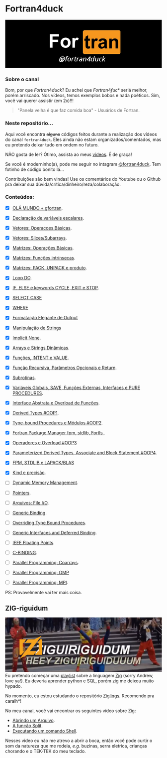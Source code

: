 # Fortran4duck

![](https://github.com/luizpbraga/fortran4duck/blob/main/modernfortran/fortran4duck.jpg)

### Sobre o canal

Bom, por que $Fortran4duck$? Eu achei que $Fortran4fuc*$ seriá melhor, porém arriscado. 
Nos vídeos, temos exemplos bobos e nada poéticos. Sim, você vai querer assistir (em 2x)!!!

>"Panela velha é que faz comida boa" - Usuários de Fortran.

### Neste repositório...
Aqui você encontra ~~alguns~~ códigos feitos durante a realização dos vídeos do canal `fortran4duck`. Eles ainda 
não estam organizados/comentados, mas eu pretendo deixar tudo em ondem no futuro.

NÃO gosta de ler? Ótimo, assista ao meus [vídeos](https://www.youtube.com/channel/UC-GMqNv9hOigim0wiQrhvqg). É de graça!

Se você é moderninho(a), pode me seguir no intagram [@fortran4duck](https://www.instagram.com/fortran4duck/). Tem fotinho de 
código bonito lá...

Contribuições são bem vindas! Use os comentários do Youtube ou o Github pra deixar sua dúvida/crítica/dinheiro/reza/colaboração.

### Conteúdos:

* [x] [OLÁ MUNDO + gfortran](https://www.youtube.com/watch?v=GptmpggikpU&list=PLMeH-L7tg--AjhwZXjxtOG4lBCoE8Lt5S&ab_channel=Fortran4duck).

* [x]  [Declaração de variáveis escalares](https://www.youtube.com/watch?v=dBWBQehHnMs&list=PLMeH-L7tg--AjhwZXjxtOG4lBCoE8Lt5S&index=2&ab_channel=Fortran4duck).

* [x] [Vetores: Operacoes Básicas](https://www.youtube.com/watch?v=oJE9HbJs_ng&list=PLMeH-L7tg--AjhwZXjxtOG4lBCoE8Lt5S&index=3&ab_channel=Fortran4duck).

* [x] [Vetores: Slices/Subarrays](https://www.youtube.com/watch?v=QTxzf16mSRk&list=PLMeH-L7tg--AjhwZXjxtOG4lBCoE8Lt5S&index=4&ab_channel=Fortran4duck).

* [x] [Matrizes: Operações Básicas](https://www.youtube.com/watch?v=SkAdoeclj9U&list=PLMeH-L7tg--AjhwZXjxtOG4lBCoE8Lt5S&index=5&ab_channel=Fortran4duck).

* [x] [Matrizes: Funções intrínsecas](https://www.youtube.com/watch?v=NGHmMHUcZaU&list=PLMeH-L7tg--AjhwZXjxtOG4lBCoE8Lt5S&index=6&ab_channel=Fortran4duck).

* [x] [Matrizes: PACK, UNPACK e produto](https://www.youtube.com/watch?v=sqqJdLkZqWk&list=PLMeH-L7tg--AjhwZXjxtOG4lBCoE8Lt5S&index=7&ab_channel=Fortran4duck).

* [x] [Loop DO](https://www.youtube.com/watch?v=DA2x4Sygnuw&list=PLMeH-L7tg--AjhwZXjxtOG4lBCoE8Lt5S&index=8&ab_channel=Fortran4duck).
* [x] [IF, ELSE e keywords CYCLE, EXIT e STOP](https://www.youtube.com/watch?v=cd-G4t45-_E&list=PLMeH-L7tg--AjhwZXjxtOG4lBCoE8Lt5S&index=9&ab_channel=Fortran4duck).

* [x] [SELECT CASE](https://www.youtube.com/watch?v=QXePgwsqXSA&list=PLMeH-L7tg--AjhwZXjxtOG4lBCoE8Lt5S&index=10&ab_channel=Fortran4duck)

* [x] [WHERE](https://www.youtube.com/watch?v=g6e3aALSCvI&list=PLMeH-L7tg--AjhwZXjxtOG4lBCoE8Lt5S&index=11&ab_channel=Fortran4duck)

* [x] [Formatação Elegante de Output](https://www.youtube.com/watch?v=FSLv-5liPdc&list=PLMeH-L7tg--AjhwZXjxtOG4lBCoE8Lt5S&index=12&ab_channel=Fortran4duck)

* [x] [Manipulação de Strings](https://www.youtube.com/watch?v=T6jH1ZNNQsA&list=PLMeH-L7tg--AjhwZXjxtOG4lBCoE8Lt5S&index=13&ab_channel=Fortran4duck)

* [x] [Implicit None](https://www.youtube.com/watch?v=Cf3tJ6Kuad4&list=PLMeH-L7tg--AjhwZXjxtOG4lBCoE8Lt5S&index=14&ab_channel=Fortran4duck).

* [x] [Arrays e Strings Dinâmicas](https://www.youtube.com/watch?v=Ld0rbmurxjY&list=PLMeH-L7tg--AjhwZXjxtOG4lBCoE8Lt5S&index=15&ab_channel=Fortran4duck).

* [x] [Funções, INTENT e VALUE](https://www.youtube.com/watch?v=3wvn4yDvZbo&list=PLMeH-L7tg--AjhwZXjxtOG4lBCoE8Lt5S&index=16&ab_channel=Fortran4duck).

* [x] [Função Recursiva, Parâmetros Opcionais e Return](https://www.youtube.com/watch?v=XaQjgdseOgo&list=PLMeH-L7tg--AjhwZXjxtOG4lBCoE8Lt5S&index=17&ab_channel=Fortran4duck).

* [x] [Subrotinas](https://www.youtube.com/watch?v=P7MpBgwUB-0&list=PLMeH-L7tg--AjhwZXjxtOG4lBCoE8Lt5S&index=18&ab_channel=Fortran4duck).

* [x] [Variáveis Globais, SAVE, Funções Externas, Interfaces e PURE PROCEDURES](https://www.youtube.com/watch?v=WZiG-20cJ18&list=PLMeH-L7tg--AjhwZXjxtOG4lBCoE8Lt5S&index=19&ab_channel=Fortran4duck).

* [x] [Interface Abstrata e Overload de Funções](https://www.youtube.com/watch?v=VHIn8xIpcGk&list=PLMeH-L7tg--AjhwZXjxtOG4lBCoE8Lt5S&index=20&ab_channel=Fortran4duck).

* [x] [Derived Types #OOP1](https://www.youtube.com/watch?v=SBahkssUGRg&list=PLMeH-L7tg--AjhwZXjxtOG4lBCoE8Lt5S&index=21&ab_channel=Fortran4duck).

* [x] [Type-bound Procedures e Módulos #OOP2](https://www.youtube.com/watch?v=IotX78It-6I&list=PLMeH-L7tg--AjhwZXjxtOG4lBCoE8Lt5S&index=22&ab_channel=Fortran4duck).

* [x] [Fortran Package Manager fpm, stdlib, Fortls ](https://www.youtube.com/watch?v=GaqAwsG7fDI&list=PLMeH-L7tg--AjhwZXjxtOG4lBCoE8Lt5S&index=23&ab_channel=Fortran4duck).

* [x] [Operadores e Overload #OOP3](https://www.youtube.com/watch?v=KGruQRl0Pwk&list=PLMeH-L7tg--AjhwZXjxtOG4lBCoE8Lt5S&index=24&ab_channel=Fortran4duck)

* [x] [Parameterized Derived Types, Associate and Block Statement #OOP4](https://www.youtube.com/watch?v=vOkOeXJ-cnY&list=PLMeH-L7tg--AjhwZXjxtOG4lBCoE8Lt5S&index=25&ab_channel=Fortran4duck).

* [x] [FPM, STDLIB e LAPACK/BLAS](https://www.youtube.com/watch?v=nUZNH2X_Hn8&list=PLMeH-L7tg--AjhwZXjxtOG4lBCoE8Lt5S&index=26&ab_channel=Fortran4duck)

* [x] [Kind e precisão](https://www.youtube.com/watch?v=-Zzn8Yw6PBU&list=PLMeH-L7tg--AjhwZXjxtOG4lBCoE8Lt5S&index=27&ab_channel=Fortran4duck).

* [ ] [Dynamic Memory Management]().
* [ ] [Pointers]().
* [ ] [Arquivos: File I/O]().
* [ ] [Generic Binding]().
* [ ] [Overriding Type Bound Procedures]().
* [ ] [Generic Interfaces and Deferred Binding]().
* [ ] [IEEE Floating Points]().
* [ ] [C-BINDING]().
* [ ] [Parallel Programming: Coarrays]().
* [ ] [Parallel Programming: OMP]()
* [ ] [Parallel Programming: MPI]().

PS: Provavelmente vai ter mais coisa.

## ZIG-riguidum
![](https://github.com/luizpbraga/fortran4duck/blob/main/zigriguidum/zigriguidum.png)
Eu pretendo começar uma [playlist](https://www.youtube.com/playlist?list=PLMeH-L7tg--DutJTYrSBayTdPOY279bhN) sobre a linguagem [Zig](https://ziglang.org/) (sorry Andrew, love ya!). Eu deveria aprender python e SQL, porém zig me
deixou muito hypado. 

No momento, eu estou estudando o repositório [Ziglings](https://github.com/ratfactor/ziglings). Recomendo pra caralh*!

No meu canal, você vai encontrar os seguintes vídeo sobre Zig:

 * [Abrindo um Arquivo](https://www.youtube.com/watch?v=7vThgi3I-PA&list=PLMeH-L7tg--DutJTYrSBayTdPOY279bhN&ab_channel=Fortran4duck).
 * [A função Split](https://www.youtube.com/watch?v=9xMsJYThtv8&list=PLMeH-L7tg--DutJTYrSBayTdPOY279bhN&index=2&ab_channel=Fortran4duck).
 * [Executando um comando Shell](https://www.youtube.com/watch?v=maFUpUtpTYs&list=PLMeH-L7tg--DutJTYrSBayTdPOY279bhN&index=3&ab_channel=Fortran4duck).

Nesses vídeo eu não me atrevo a abrir a boca, então você pode curtir o som da natureza que me rodeia, $e.g.$ buzinas, serra eletrica, crianças chorando e o TEK-TEK do meu teclado.
